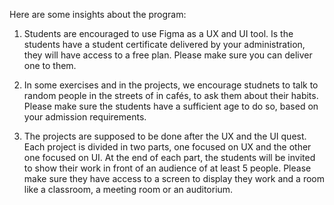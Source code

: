 Here are some insights about the program: 

1. Students are encouraged to use Figma as a UX and UI tool. Is the students have a student certificate delivered by your administration, they will have access to a free plan. Please make sure you can deliver one to them.  

2. In some exercises and in the projects, we encourage studnets to talk to random people in the streets of in cafés, to ask them about their habits. Please make sure the students have a sufficient age to do so, based on your admission requirements. 

3. The projects are supposed to be done after the UX and the UI quest. Each project is divided in two parts, one focused on UX and the other one focused on UI. At the end of each part, the students will be invited to show their work in front of an audience of at least 5 people. Please make sure they have access to a screen to display they work and a room like a classroom, a meeting room or an auditorium. 



